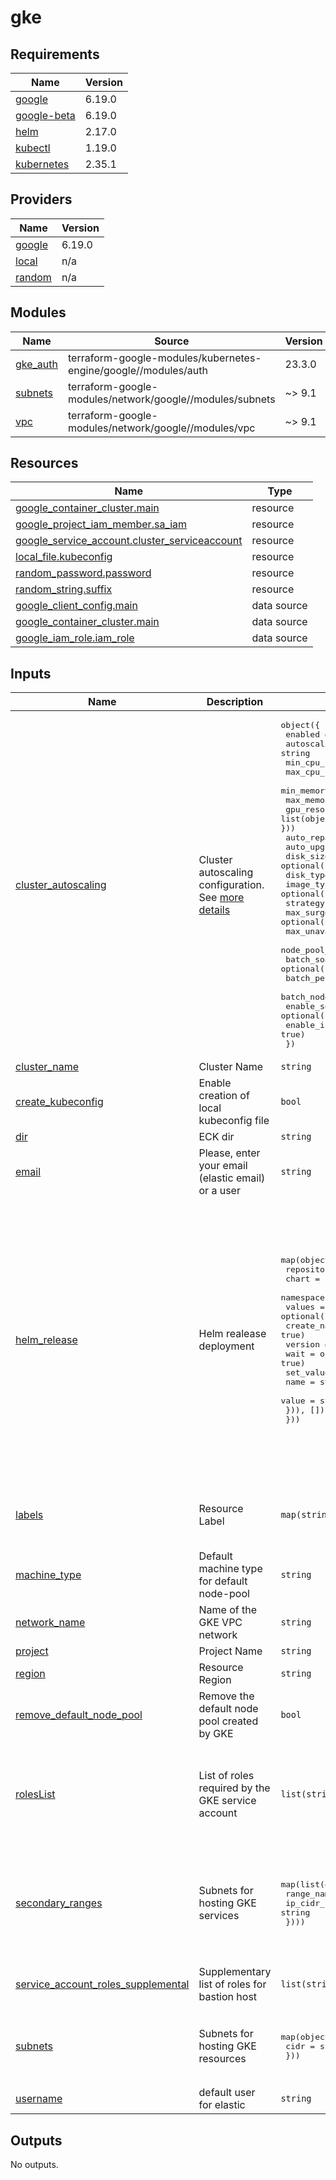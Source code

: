 # gke

<!-- BEGIN_TF_DOCS -->
## Requirements

| Name | Version |
|------|---------|
| <a name="requirement_google"></a> [google](#requirement\_google) | 6.19.0 |
| <a name="requirement_google-beta"></a> [google-beta](#requirement\_google-beta) | 6.19.0 |
| <a name="requirement_helm"></a> [helm](#requirement\_helm) | 2.17.0 |
| <a name="requirement_kubectl"></a> [kubectl](#requirement\_kubectl) | 1.19.0 |
| <a name="requirement_kubernetes"></a> [kubernetes](#requirement\_kubernetes) | 2.35.1 |

## Providers

| Name | Version |
|------|---------|
| <a name="provider_google"></a> [google](#provider\_google) | 6.19.0 |
| <a name="provider_local"></a> [local](#provider\_local) | n/a |
| <a name="provider_random"></a> [random](#provider\_random) | n/a |

## Modules

| Name | Source | Version |
|------|--------|---------|
| <a name="module_gke_auth"></a> [gke\_auth](#module\_gke\_auth) | terraform-google-modules/kubernetes-engine/google//modules/auth | 23.3.0 |
| <a name="module_subnets"></a> [subnets](#module\_subnets) | terraform-google-modules/network/google//modules/subnets | ~> 9.1 |
| <a name="module_vpc"></a> [vpc](#module\_vpc) | terraform-google-modules/network/google//modules/vpc | ~> 9.1 |

## Resources

| Name | Type |
|------|------|
| [google_container_cluster.main](https://registry.terraform.io/providers/hashicorp/google/6.19.0/docs/resources/container_cluster) | resource |
| [google_project_iam_member.sa_iam](https://registry.terraform.io/providers/hashicorp/google/6.19.0/docs/resources/project_iam_member) | resource |
| [google_service_account.cluster_serviceaccount](https://registry.terraform.io/providers/hashicorp/google/6.19.0/docs/resources/service_account) | resource |
| [local_file.kubeconfig](https://registry.terraform.io/providers/hashicorp/local/latest/docs/resources/file) | resource |
| [random_password.password](https://registry.terraform.io/providers/hashicorp/random/latest/docs/resources/password) | resource |
| [random_string.suffix](https://registry.terraform.io/providers/hashicorp/random/latest/docs/resources/string) | resource |
| [google_client_config.main](https://registry.terraform.io/providers/hashicorp/google/6.19.0/docs/data-sources/client_config) | data source |
| [google_container_cluster.main](https://registry.terraform.io/providers/hashicorp/google/6.19.0/docs/data-sources/container_cluster) | data source |
| [google_iam_role.iam_role](https://registry.terraform.io/providers/hashicorp/google/6.19.0/docs/data-sources/iam_role) | data source |

## Inputs

| Name | Description | Type | Default | Required |
|------|-------------|------|---------|:--------:|
| <a name="input_cluster_autoscaling"></a> [cluster\_autoscaling](#input\_cluster\_autoscaling) | Cluster autoscaling configuration. See [more details](https://cloud.google.com/kubernetes-engine/docs/reference/rest/v1beta1/projects.locations.clusters#clusterautoscaling) | <pre>object({<br/>    enabled                     = bool<br/>    autoscaling_profile         = string<br/>    min_cpu_cores               = number<br/>    max_cpu_cores               = number<br/>    min_memory_gb               = number<br/>    max_memory_gb               = number<br/>    gpu_resources               = list(object({ resource_type = string, minimum = number, maximum = number }))<br/>    auto_repair                 = bool<br/>    auto_upgrade                = bool<br/>    disk_size                   = optional(number)<br/>    disk_type                   = optional(string)<br/>    image_type                  = optional(string)<br/>    strategy                    = optional(string)<br/>    max_surge                   = optional(number)<br/>    max_unavailable             = optional(number)<br/>    node_pool_soak_duration     = optional(string)<br/>    batch_soak_duration         = optional(string)<br/>    batch_percentage            = optional(number)<br/>    batch_node_count            = optional(number)<br/>    enable_secure_boot          = optional(bool, false)<br/>    enable_integrity_monitoring = optional(bool, true)<br/>  })</pre> | <pre>{<br/>  "auto_repair": true,<br/>  "auto_upgrade": true,<br/>  "autoscaling_profile": "BALANCED",<br/>  "disk_size": 50,<br/>  "disk_type": "pd-standard",<br/>  "enable_integrity_monitoring": true,<br/>  "enable_secure_boot": false,<br/>  "enabled": true,<br/>  "gpu_resources": [],<br/>  "image_type": "COS_CONTAINERD",<br/>  "max_cpu_cores": 64,<br/>  "max_memory_gb": 256,<br/>  "min_cpu_cores": 0,<br/>  "min_memory_gb": 0<br/>}</pre> | no |
| <a name="input_cluster_name"></a> [cluster\_name](#input\_cluster\_name) | Cluster Name | `string` | `"ecs-gke"` | no |
| <a name="input_create_kubeconfig"></a> [create\_kubeconfig](#input\_create\_kubeconfig) | Enable creation of local kubeconfig file | `bool` | `true` | no |
| <a name="input_dir"></a> [dir](#input\_dir) | ECK dir | `string` | `"quickstart"` | no |
| <a name="input_email"></a> [email](#input\_email) | Please, enter your email (elastic email) or a user | `string` | `"elastic"` | no |
| <a name="input_helm_release"></a> [helm\_release](#input\_helm\_release) | Helm realease deployment | <pre>map(object({<br/>    repository       = string<br/>    chart            = string<br/>    namespace        = optional(string, "default")<br/>    values           = optional(list(string), [])<br/>    create_namespace = optional(bool, true)<br/>    version          = optional(string)<br/>    wait             = optional(bool, true)<br/>    set_values = optional(list(object({<br/>      name  = string<br/>      value = string<br/>    })), [])<br/>  }))</pre> | <pre>{<br/>  "cert-manager": {<br/>    "chart": "cert-manager",<br/>    "create_namespace": true,<br/>    "namespace": "cert-manager",<br/>    "repository": "https://charts.jetstack.io",<br/>    "set_values": [<br/>      {<br/>        "name": "crds.enabled",<br/>        "value": true<br/>      }<br/>    ],<br/>    "version": "1.15.3"<br/>  },<br/>  "elastic-operator": {<br/>    "chart": "eck-operator",<br/>    "create_namespace": true,<br/>    "namespace": "elastic-system",<br/>    "repository": "https://helm.elastic.co",<br/>    "version": "2.16.0"<br/>  }<br/>}</pre> | no |
| <a name="input_labels"></a> [labels](#input\_labels) | Resource Label | `map(string)` | <pre>{<br/>  "created_by": "terraform",<br/>  "managed_by": "ade"<br/>}</pre> | no |
| <a name="input_machine_type"></a> [machine\_type](#input\_machine\_type) | Default machine type for default node-pool | `string` | `"e2-medium"` | no |
| <a name="input_network_name"></a> [network\_name](#input\_network\_name) | Name of the GKE VPC network | `string` | `"gke-eck"` | no |
| <a name="input_project"></a> [project](#input\_project) | Project Name | `string` | n/a | yes |
| <a name="input_region"></a> [region](#input\_region) | Resource Region | `string` | n/a | yes |
| <a name="input_remove_default_node_pool"></a> [remove\_default\_node\_pool](#input\_remove\_default\_node\_pool) | Remove the default node pool created by GKE | `bool` | `true` | no |
| <a name="input_rolesList"></a> [rolesList](#input\_rolesList) | List of roles required by the GKE service account | `list(string)` | <pre>[<br/>  "roles/storage.objectViewer",<br/>  "roles/logging.logWriter",<br/>  "roles/monitoring.metricWriter",<br/>  "roles/monitoring.viewer",<br/>  "roles/compute.osLogin"<br/>]</pre> | no |
| <a name="input_secondary_ranges"></a> [secondary\_ranges](#input\_secondary\_ranges) | Subnets for hosting GKE services | <pre>map(list(object({<br/>    range_name    = string<br/>    ip_cidr_range = string<br/>  })))</pre> | <pre>{<br/>  "gke-nodes": [<br/>    {<br/>      "ip_cidr_range": "10.0.11.0/24",<br/>      "range_name": "gke-services"<br/>    }<br/>  ]<br/>}</pre> | no |
| <a name="input_service_account_roles_supplemental"></a> [service\_account\_roles\_supplemental](#input\_service\_account\_roles\_supplemental) | Supplementary list of roles for bastion host | `list(string)` | <pre>[<br/>  "roles/container.developer"<br/>]</pre> | no |
| <a name="input_subnets"></a> [subnets](#input\_subnets) | Subnets for hosting GKE resources | <pre>map(object({<br/>    cidr = string<br/>  }))</pre> | <pre>{<br/>  "nodes": {<br/>    "cidr": "10.0.10.0/24"<br/>  }<br/>}</pre> | no |
| <a name="input_username"></a> [username](#input\_username) | default user for elastic | `string` | `"elastic"` | no |

## Outputs

No outputs.
<!-- END_TF_DOCS -->
